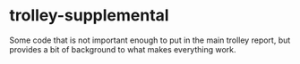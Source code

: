# trolley-supplemental
Some code that is not important enough to put in the main trolley report, but provides a bit of background to what makes everything work.

